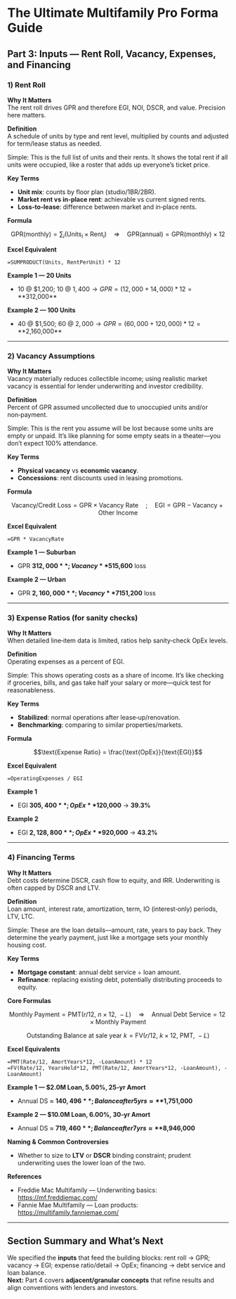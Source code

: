 
# The Ultimate Multifamily Pro Forma Guide

## Part 3: Inputs — Rent Roll, Vacancy, Expenses, and Financing

### 1) Rent Roll

**Why It Matters**  
The rent roll drives GPR and therefore EGI, NOI, DSCR, and value. Precision here matters.

**Definition**  
A schedule of units by type and rent level, multiplied by counts and adjusted for term/lease status as needed.

Simple: This is the full list of units and their rents. It shows the total rent if all units were occupied, like a roster that adds up everyone’s ticket price.

**Key Terms**  
- **Unit mix**: counts by floor plan (studio/1BR/2BR).  
- **Market rent vs in‑place rent**: achievable vs current signed rents.  
- **Loss‑to‑lease**: difference between market and in‑place rents.

**Formula**  
```math
\text{GPR(monthly)} = \sum_i (\text{Units}_i \times \text{Rent}_i)
\quad \Rightarrow \quad \text{GPR(annual)} = \text{GPR(monthly)} \times 12
```

**Excel Equivalent**  
```excel
=SUMPRODUCT(Units, RentPerUnit) * 12
```

**Example 1 — 20 Units**  
- 10 @ $1,200; 10 @ $1,400 → GPR = (12,000 + 14,000)*12 = **$312,000**

**Example 2 — 100 Units**  
- 40 @ $1,500; 60 @ $2,000 → GPR = (60,000 + 120,000)*12 = **$2,160,000**

---

### 2) Vacancy Assumptions

**Why It Matters**  
Vacancy materially reduces collectible income; using realistic market vacancy is essential for lender underwriting and investor credibility.

**Definition**  
Percent of GPR assumed uncollected due to unoccupied units and/or non‑payment.

Simple: This is the rent you assume will be lost because some units are empty or unpaid. It’s like planning for some empty seats in a theater—you don’t expect 100% attendance.

**Key Terms**  
- **Physical vacancy** vs **economic vacancy**.  
- **Concessions**: rent discounts used in leasing promotions.

**Formula**  
```math
\text{Vacancy/Credit Loss} = \text{GPR} \times \text{Vacancy Rate}
\quad ; \quad \text{EGI} = \text{GPR} - \text{Vacancy} + \text{Other Income}
```

**Excel Equivalent**  
```excel
=GPR * VacancyRate
```

**Example 1 — Suburban**  
- GPR **$312,000**; Vacancy **5%** → **$15,600** loss

**Example 2 — Urban**  
- GPR **$2,160,000**; Vacancy **7%** → **$151,200** loss

---

### 3) Expense Ratios (for sanity checks)

**Why It Matters**  
When detailed line‑item data is limited, ratios help sanity‑check OpEx levels.

**Definition**  
Operating expenses as a percent of EGI.

Simple: This shows operating costs as a share of income. It’s like checking if groceries, bills, and gas take half your salary or more—quick test for reasonableness.

**Key Terms**  
- **Stabilized**: normal operations after lease‑up/renovation.  
- **Benchmarking**: comparing to similar properties/markets.

**Formula**  
```math
\text{Expense Ratio} = \frac{\text{OpEx}}{\text{EGI}}
```

**Excel Equivalent**  
```excel
=OperatingExpenses / EGI
```

**Example 1**  
- EGI **$305,400**; OpEx **$120,000** → **39.3%**

**Example 2**  
- EGI **$2,128,800**; OpEx **$920,000** → **43.2%**

---

### 4) Financing Terms

**Why It Matters**  
Debt costs determine DSCR, cash flow to equity, and IRR. Underwriting is often capped by DSCR and LTV.

**Definition**  
Loan amount, interest rate, amortization, term, IO (interest‑only) periods, LTV, LTC.

Simple: These are the loan details—amount, rate, years to pay back. They determine the yearly payment, just like a mortgage sets your monthly housing cost.

**Key Terms**  
- **Mortgage constant**: annual debt service ÷ loan amount.  
- **Refinance**: replacing existing debt, potentially distributing proceeds to equity.

**Core Formulas**  
```math
\text{Monthly Payment} = \text{PMT}(r/12,\ n\times12,\ -L)  \quad\Rightarrow\quad
\text{Annual Debt Service} = 12 \times \text{Monthly Payment}
```
```math
\text{Outstanding Balance at sale year }k = \text{FV}(r/12,\ k\times12,\ \text{PMT},\ -L)
```

**Excel Equivalents**  
```excel
=PMT(Rate/12, AmortYears*12, -LoanAmount) * 12
=FV(Rate/12, YearsHeld*12, PMT(Rate/12, AmortYears*12, -LoanAmount), -LoanAmount)
```

**Example 1 — $2.0M Loan, 5.00%, 25‑yr Amort**  
- Annual DS ≈ **$140,496**; Balance after 5 yrs ≈ **$1,751,000**

**Example 2 — $10.0M Loan, 6.00%, 30‑yr Amort**  
- Annual DS ≈ **$719,460**; Balance after 7 yrs ≈ **$8,946,000**

**Naming & Common Controversies**  
- Whether to size to **LTV** or **DSCR** binding constraint; prudent underwriting uses the lower loan of the two.

**References**  
- Freddie Mac Multifamily — Underwriting basics: https://mf.freddiemac.com/  
- Fannie Mae Multifamily — Loan products: https://multifamily.fanniemae.com/

---

## Section Summary and What’s Next
We specified the **inputs** that feed the building blocks: rent roll → GPR; vacancy → EGI; expense ratio/detail → OpEx; financing → debt service and loan balance.  
**Next:** Part 4 covers **adjacent/granular concepts** that refine results and align conventions with lenders and investors.
